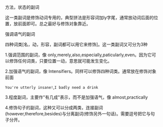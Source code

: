 方法，状态的副词

这一类副词是修饰动词专用的，典型拼法是形容词加ly字尾，通常放动词后面的位置，放前面即可。总之最好与修饰对象靠近。

强调语气的副词

四种词类[名，动，形容，副词都可以用它来修饰]。这一类副词又可分为3种

1.强调范围的副词，像 only,merely,also,especially,paticularly,even。因为它可以修饰任何词类，只要位置一动，意思就可能发生变化。

2.加强语气的副词，像 Intensifiers。同样可以修饰四种词类。通常放在修饰对象前面

`You're utterly insane!`,`I badly need a drink`

3.程度副词，主要作"有几成"表示，而不是加强语气，像 almost,practically

4.修饰句子的副词，这种又可以分成两类，连接副词(however,therefore,besides)与分离副词(修饰另外一句话)。需要逗号把它与句子分开。